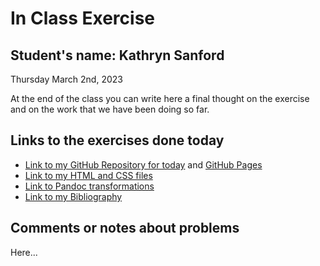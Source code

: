 # In Class Exercise
## Student's name: Kathryn Sanford 

Thursday March 2nd, 2023 

At the end of the class you can write here a final thought on the exercise and on the work that we have been doing so far. 

## Links to the exercises done today 

- [Link to my GitHub Repository for today](https://github.com/kes151/DHExercise) and [GitHub Pages](https://kes151.github.io/DHExercise/)
- [Link to my HTML and CSS files](https://kes151.github.io/DHExercise/exercise2.html)
- [Link to Pandoc transformations]()
- [Link to my Bibliography](https://kes151.github.io/DHExercise/bibliography.html)

## Comments or notes about problems 

Here...
